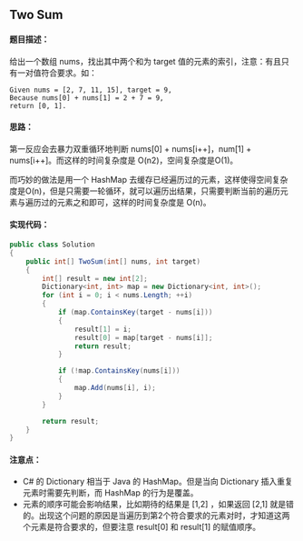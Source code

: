 ## Two Sum

#### 题目描述： 
给出一个数组 nums，找出其中两个和为 target 值的元素的索引，注意：有且只有一对值符合要求。如：

```
Given nums = [2, 7, 11, 15], target = 9, 
Because nums[0] + nums[1] = 2 + 7 = 9, 
return [0, 1].
```

#### 思路：

第一反应会去暴力双重循环地判断 nums[0] + nums[i++]，num[1] + nums[i++]。而这样的时间复杂度是 O(n2)，空间复杂度是O(1)。

而巧妙的做法是用一个 HashMap 去缓存已经遍历过的元素，这样使得空间复杂度是O(n)，但是只需要一轮循环，就可以遍历出结果，只需要判断当前的遍历元素与遍历过的元素之和即可，这样的时间复杂度是 O(n)。

#### 实现代码：
``` C#
public class Solution
{
    public int[] TwoSum(int[] nums, int target)
    {
        int[] result = new int[2];
        Dictionary<int, int> map = new Dictionary<int, int>();
        for (int i = 0; i < nums.Length; ++i)
        {
            if (map.ContainsKey(target - nums[i]))
            {
                result[1] = i;
                result[0] = map[target - nums[i]];
                return result;
            }

            if (!map.ContainsKey(nums[i]))
            {
                map.Add(nums[i], i);
            }
        }

        return result;
    }
}
```

#### 注意点：

- C# 的 Dictionary 相当于 Java 的 HashMap。但是当向 Dictionary 插入重复元素时需要先判断，而 HashMap 的行为是覆盖。
- 元素的顺序可能会影响结果，比如期待的结果是 [1,2] ，如果返回 [2,1] 就是错的。出现这个问题的原因是当遍历到第2个符合要求的元素对时，才知道这两个元素是符合要求的，但要注意 result[0] 和 result[1] 的赋值顺序。

